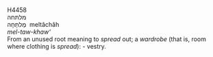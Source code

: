 <body>
  <p>H4458<br>  מלתּחה  <br> מֶלתָּּחָה  ‎  meltâchâh  <br><i>mel-taw-khaw‘ </i><br>From an unused root meaning to <i>spread</i> out; a <i>wardrobe</i> (that is, room where clothing is <i>spread</i>): - vestry.<br></p>
 </body>
